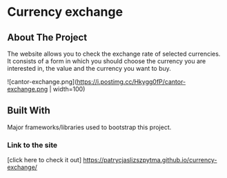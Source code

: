 # Currency exchange

## About The Project
The website allows you to check the exchange rate of selected currencies.
It consists of a form in which you should choose the currency you are interested in, the value and the currency you want to buy.

![cantor-exchange.png](https://i.postimg.cc/Hkygg0fP/cantor-exchange.png | width=100)




## Built With
Major frameworks/libraries used to bootstrap this project. 

### Link to the site
[click here to check it out] https://patrycjaslizszpytma.github.io/currency-exchange/

